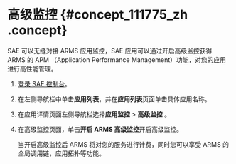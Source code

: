 # 高级监控 {#concept_111775_zh .concept}

SAE 可以无缝对接 ARMS 应用监控，SAE 应用可以通过开启高级监控获得 ARMS 的 APM （Application Performance Management）功能，对您的应用进行高性能管理。

1.  [登录 SAE 控制台](http://sae.console.aliyun.com)。
2.  在左侧导航栏中单击**应用列表**，并在**应用列表**页面单击具体应用名称。
3.  在应用详情页面左侧导航栏选择**应用监控** \> **高级监控** 。
4.  在高级监控页面，单击**开启 ARMS 高级监控**开启高级监控。

    当开启高级监控后 ARMS 将对您的服务进行计费，同时您可以享受 ARMS 的全局调用链，应用拓扑等功能。


